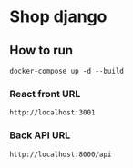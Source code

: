 # Shop django

## How to run
`docker-compose up -d --build`

### React front URL
`http://localhost:3001`

### Back API URL
`http://localhost:8000/api`
